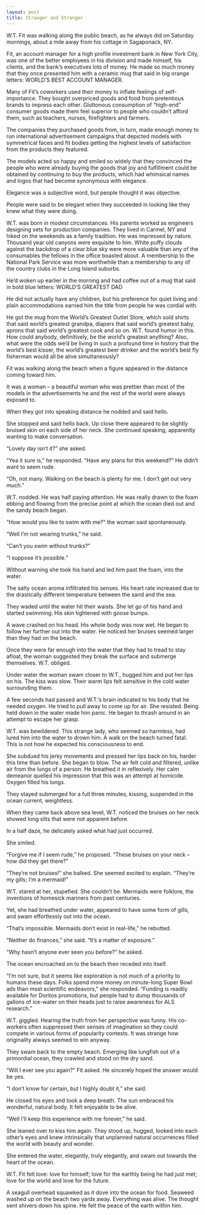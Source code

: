 ```yaml
---
layout: post
title: Stranger and Stranger
---
```


W.T. Fit was walking along the public beach, as he always did on Saturday mornings, about a mile away from his cottage in Sagaponack, NY.

Fit, an account manager for a high profile investment bank in New York City, was one of the better employees in his division and made himself, his clients, and the bank’s executives lots of money.  He made so much money that they once presented him with a ceramic mug that said in big orange letters: WORLD’S BEST ACCOUNT MANAGER.  

Many of Fit’s coworkers used their money to inflate feelings of self-importance.  They bought overpriced goods and food from pretentious brands to impress each other.  Gluttonous consumption of “high-end” consumer goods made them feel superior to people who couldn’t afford them, such as teachers, nurses, firefighters and farmers. 

The companies they purchased goods from, in turn, made enough money to run international advertisement campaigns that depicted models with symmetrical faces and fit bodies getting the highest levels of satisfaction from the products they featured.  

The models acted so happy and smiled so widely that they convinced the people who were already buying the goods that joy and fulfillment could be obtained by continuing to buy the products, which had whimsical names and logos that had become synonymous with elegance.  

Elegance was a subjective word, but people thought it was objective.  

People were said to be elegant when they succeeded in looking like they knew what they were doing. 

W.T. was born in modest circumstances.  His parents worked as engineers designing sets for production companies.  They lived in Carmel, NY and hiked on the weekends as a family tradition.  He was impressed by nature.  Thousand year old canyons were exquisite to him.  White puffy clouds against the backdrop of a clear blue sky were more 
valuable than any of the consumables the fellows in the office boasted about.  A membership to the National Park Service was more worthwhile than a membership to any of the country clubs in the Long Island suburbs.

He’d woken up earlier in the morning and had coffee out of a mug that said in bold blue letters: WORLD’S GREATEST DAD 

He did not actually have any children, but his preference for quiet living and plain accommodations earned him the title from people he was cordial with.

He got the mug from the World’s Greatest Outlet Store, which sold shirts that said world’s greatest grandpa, diapers that said world’s greatest baby, aprons that said world’s greatest cook and so on.  W.T. found humor in this.  How could anybody, definitively, be the world’s greatest anything?  Also, what were the odds we’d be living in such a profound time in history that the world’s best kisser, the world’s greatest beer drinker and the world’s best fly fisherman would all be alive simultaneously? 

Fit was walking along the beach when a figure appeared in the distance coming toward him.  

It was a woman – a beautiful woman who was prettier than most of the models in the advertisements he and the rest of the world were always exposed to.  

When they got into speaking distance he nodded and said hello.

She stopped and said hello back. Up close there appeared to be slightly bruised skin on each side of her neck. She continued speaking, apparently wanting to make conversation.  

“Lovely day isn’t it?” she asked.

“Yea it sure is,” he responded. “Have any plans for this weekend?” He didn’t want to seem rude.

“Oh, not many.  Walking on the beach is plenty for me.  I don’t get out very much.”

W.T. nodded.  He was half paying attention.  He was really drawn to the foam ebbing and flowing from the precise point at which the ocean died out and the sandy beach began.

“How would you like to swim with me?” the woman said spontaneously.

“Well I’m not wearing trunks,” he said.

“Can’t you swim without trunks?”

“I suppose it’s possible.”

Without warning she took his hand and led him past the foam, into the water.  

The salty ocean aroma infiltrated his senses.  His heart rate increased due to the drastically different temperature between the sand and the sea. 

They waded until the water hit their waists.  She let go of his hand and started swimming. His skin tightened with goose bumps. 

A wave crashed on his head.  His whole body was now wet.  He began to follow her further out into the water.  He noticed her bruises seemed larger than they had on the beach.  

Once they were far enough into the water that they had to tread to stay afloat, the woman suggested they break the surface and submerge themselves.  W.T. obliged.

Under water the woman swam closer to W.T., hugged him and put her lips on his.  The kiss was slow.  Their warm lips felt sensitive in the cold water surrounding them. 

A few seconds had passed and W.T.’s brain indicated to his body that he needed oxygen.  He tried to pull away to come up for air.  She resisted.  Being held down in the water made him panic.  He began to thrash around in an attempt to escape her grasp.  

W.T. was bewildered.  This strange lady, who seemed so harmless, had lured him into the water to drown him.  A walk on the beach turned fatal.  This is not how he expected his consciousness to end.  

She subdued his jerky movements and pressed her lips back on his, harder this time than before.  She began to blow.  The air felt cold and filtered, unlike air from the lungs of a person.  He breathed it in reflexively.  Her calm demeanor quelled his impression that this was an attempt at homicide.  Oxygen filled his lungs.

They stayed submerged for a full three minutes, kissing, suspended in the ocean current, weightless.

When they came back above sea level, W.T. noticed the bruises on her neck showed long slits that were not apparent before.  

In a half daze, he delicately asked what had just occurred.

She smiled.

“Forgive me if I seem rude,” he proposed. “These bruises on your neck – how did they get there?”

“They’re not bruises!” she balked. She seemed excited to explain. “They’re my gills; I’m a mermaid!” 

W.T. stared at her, stupefied.  She couldn’t be.  Mermaids were folklore, the inventions of homesick mariners from past centuries.

Yet, she had breathed under water, appeared to have some form of gills, and swam effortlessly out into the ocean. 

“That’s impossible.  Mermaids don’t exist in real-life,” he rebutted.

“Neither do finances,” she said. “It’s a matter of exposure.”

“Why hasn’t anyone ever seen you before?” he asked.

The ocean encroached on to the beach then receded into itself.

 “I’m not sure, but it seems like exploration is not much of a priority to humans these days.  Folks spend more money on minute-long Super Bowl ads than most scientific endeavors,” she responded.  “Funding is readily available for Doritos promotions, but people had to dump thousands of gallons of ice-water on their heads just to raise awareness for ALS research.”
 
W.T. giggled.  Hearing the truth from her perspective was funny.  His co-workers often suppressed their senses of imagination so they could compete in various forms of popularity contests.  It was strange how originality always seemed to win anyway.

They swam back to the empty beach.  Emerging like lungfish out of a primordial ocean, they crawled and stood on the dry sand.  

“Will I ever see you again?” Fit asked.  He sincerely hoped the answer would be yes.

“I don’t know for certain, but I highly doubt it,” she said.

He closed his eyes and took a deep breath.  The sun embraced his wonderful, natural body.  It felt enjoyable to be alive.   

“Well I’ll keep this experience with me forever,” he said.  

She leaned over to kiss him again.  They stood up, hugged, looked into each other’s eyes and knew intrinsically that unplanned natural occurrences filled the world with beauty and wonder.  

 She entered the water, elegantly, truly elegantly, and swam out towards the heart of the ocean.
 
W.T. Fit felt love: love for himself; love for the earthly being he had just met; love for the world and love for the future.  

A seagull overhead squawked as it dove into the ocean for food.  Seaweed washed up on the beach two yards away. Everything was alive. The thought sent shivers down his spine.  He felt the peace of the earth within him.
